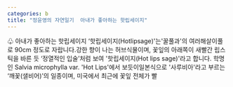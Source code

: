 ```yaml
---
categories: b
title: "정윤영의 자연일기  아내가 좋아하는 핫립세이지"
---
```

♧ 아내가 좋아하는 핫립세이지									‘핫립세이지(Hotlipsage)&#39;는&#39;꿀풀과&#39;의 여러해살이풀로 90cm 정도로 자랍니다.강한 향이 나는 허브식물이며, 꽃잎의 아래쪽이 새빨간 립스틱을 바른 듯 ‘정열적인 입술’처럼 보여 &#39;핫립세이지(Hot lips sage)&#39;라고 합니다.									학명인 Salvia microphylla var. &#39;Hot Lips&#39;에서 보듯이일본식으로 &#39;사루비아&#39;라고 부르는 ‘깨꽃(샐비어)’의 일종이며, 미국에서 최근에 꽃잎 전체가 빨